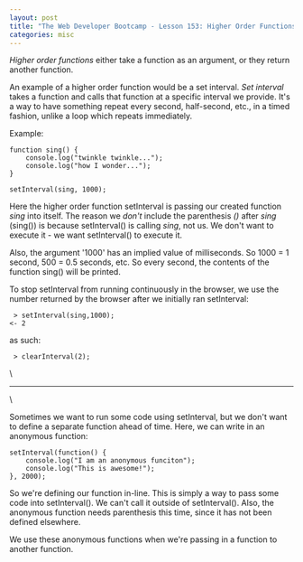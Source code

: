 ```yaml
---
layout: post
title: "The Web Developer Bootcamp - Lesson 153: Higher Order Functions"
categories: misc
---
```


*Higher order functions* either take a function as an argument, or they return another function.

An example of a higher order function would be a set interval.
*Set interval* takes a function and calls that function at a specific interval we provide.
It's a way to have something repeat every second, half-second, etc., in a timed fashion, unlike a loop which repeats immediately.

Example:
```
function sing() {
    console.log("twinkle twinkle...");
    console.log("how I wonder...");
}

setInterval(sing, 1000);
```
Here the higher order function setInterval is passing our created function *sing* into itself.
The reason we *don't* include the parenthesis *()* after *sing* (sing()) is because setInterval() is calling *sing*, not us.
We don't want to execute it - we want setInterval() to execute it.

Also, the argument '1000' has an implied value of milliseconds. So 1000 = 1 second, 500 = 0.5 seconds, etc.
So every second, the contents of the function sing() will be printed.


To stop setInterval from running continuously in the browser, we use the number returned by the browser after we initially ran setInterval:
 ```
  > setInterval(sing,1000);
 <- 2
 ```
 as such:
 ```
  > clearInterval(2);
 ```
 \
_____________________
\

Sometimes we want to run some code using setInterval, but we don't want to define a separate function ahead of time.
Here, we can write in an anonymous function:
```
setInterval(function() {
    console.log("I am an anonymous funciton");
    console.log("This is awesome!");
}, 2000);
```
So we're defining our function in-line. This is simply a way to pass some code into setInterval().
We can't call it outside of setInterval().
Also, the anonymous function needs parenthesis this time, since it has not been defined elsewhere.

We use these anonymous functions when we're passing in a function to another function.


